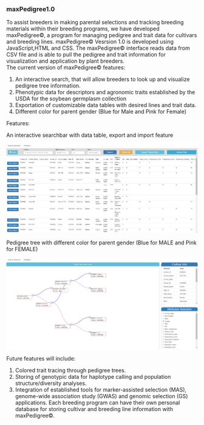
<h3>maxPedigree1.0</h3>
<p>To assist breeders in making parental selections and tracking breeding materials within their breeding programs, we have developed maxPedigree©, a program for managing pedigree and trait data for cultivars and breeding lines. maxPedigree©  Vesrsion 1.0 is developed using JavaScript,HTML and CSS. The maxPedigree© interface reads data from CSV file and is able to pull the pedigree and trait information for visualization and application by plant breeders.</br>The current version of maxPedigree©  features: </p>
<ol>
  <li>An interactive search, that will allow breeders to look up and visualize pedigree tree information. </li>
  <li> Phenotypic data for descriptors and agronomic traits established by the USDA for the soybean germplasm collection</li>
  <li> Exportation of customizable data tables with desired lines and trait data.</li>
  <li> Different color for parent gender (Blue for Male and Pink for Female)</li>
</ol>
<p>Features:</p>
<p>An interactive searchbar with data table, export and import feature</p>
<img src="img/data.jpg"/>                  
                  <p> Pedigree tree with different color for parent gender (Blue for MALE and Pink for FEMALE)</p>
                  <img src="img/pedigree.jpg"/>
               <p> Future features will include:</p> 
               <ol>
                  <li> Colored trait tracing through pedigree trees.</li>
                  <li> Storing of genotypic data for haplotype calling and population structure/diversity analyses. </li>
                  <li> Integration of established tools for marker-assisted selection (MAS), genome-wide association study (GWAS) and genomic selection (GS) applications. Each breeding program can have their own personal database for storing cultivar and breeding line information with maxPedigree©.</li>
               </ol>
               
